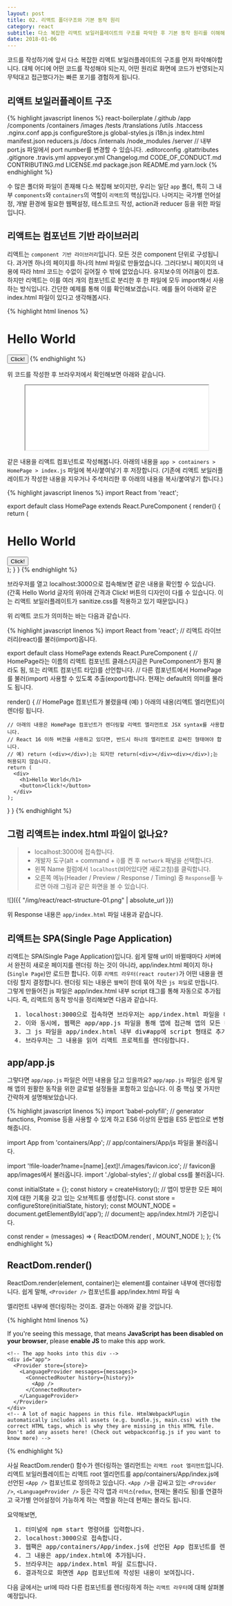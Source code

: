 ```yaml
---
layout: post
title: 02. 리액트 폴더구조와 기본 동작 원리
category: react
subtitle: 다소 복잡한 리액트 보일러플레이트의 구조를 파악한 후 기본 동작 원리를 이해해보세요.
date: 2018-01-06
---
```


코드를 작성하기에 앞서 다소 복잡한 리액트 보일러플레이트의 구조를 먼저 파악해야합니다. 대체 어디에 어떤 코드를 작성해야 되는지, 어떤 원리로 화면에 코드가 반영되는지 무턱대고 접근했다가는 빠른 포기를 경험하게 됩니다.

## 리액트 보일러플레이트 구조

{% highlight javascript linenos %}
react-boilerplate
/.github
/app
    /components
    /containers
    /images
    /tests
    /translations
    /utils
    .htaccess
    .nginx.conf
    app.js
    configureStore.js
    global-styles.js
    i18n.js
    index.html
    manifest.json
    reducers.js
/docs
/internals
/node_modules
/server // 내부 port.js 파일에서 port number를 변경할 수 있습니다.
.editorconfig
.gitattributes
.gitignore
.travis.yml
appveyor.yml
Changelog.md
CODE_OF_CONDUCT.md
CONTRIBUTING.md
LICENSE.md
package.json
README.md
yarn.lock
{% endhighlight %}

수 많은 폴더와 파일이 존재해 다소 복잡해 보이지만, 우리는 일단 `app` 폴더, 특히 그 내부 `components`와 `containers`의 역할이 `리액트`의 핵심입니다. 나머지는 국가별 언어설정, 개발 환경에 필요한 웹팩설정, 테스트코드 작성, action과 reducer 등을 위한 파일입니다.

## 리액트는 컴포넌트 기반 라이브러리
리액트는 `component 기반 라이브러리`입니다. 모든 것은 component 단위로 구성됩니다. 과거엔 하나의 페이지를 하나의 html 파일로 만들었습니다. 그러다보니 페이지의 내용에 따라 html 코드는 수없이 길어질 수 밖에 없었습니다. 유지보수의 어려움이 컸죠. 하지만 리액트는 이를 여러 개의 컴포넌트로 분리한 후 한 파일에 모두 import해서 사용하는 방식입니다. 간단한 예제를 통해 이를 확인해보겠습니다. 예를 들어 아래와 같은 index.html 파일이 있다고 생각해봅시다.

{% highlight html linenos %}
<html>
    <head></head>
    <body>
        <h1>Hello World</h1>
        <button>Click!</button>
    </body>
</html>
{% endhighlight %}

위 코드를 작성한 후 브라우저에서 확인해보면 아래와 같습니다.

<figure>
    <iframe src="../../../../../iframe/react/react-structure-01.html" width="100%"></iframe>
</figure>

같은 내용을 리액트 컴포넌트로 작성해봅니다. 아래의 내용을 `app > containers > HomePage > index.js` 파일에 복사/붙여넣기 후 저장합니다. (기존에 리액트 보일러플레이트가 작성한 내용을 지우거나 주석처리한 후 아래의 내용을 복사/붙여넣기 합니다.)

{% highlight javascript linenos %}
import React from 'react';

export default class HomePage extends React.PureComponent { 
  render() {
    return (
      <div>
        <h1>Hello World</h1>
        <button>Click!</button>
      </div>
    );
  }
}
{% endhighlight %}

브라우저를 열고 localhost:3000으로 접속해보면 같은 내용을 확인할 수 있습니다. (간혹 Hello World 글자의 위아래 간격과 Click! 버튼의 디자인이 다를 수 있습니다. 이는 리액트 보일러플레이트가 sanitize.css를 적용하고 있기 때문입니다.)

위 리액트 코드가 의미하는 바는 다음과 같습니다. 

{% highlight javascript linenos %}
import React from 'react'; // 리액트 라이브러리(react)를 불러(import)옵니다.

export default class HomePage extends React.PureComponent {
  // HomePage라는 이름의 리액트 컴포넌트 클래스(지금은 PureComponent가 뭔지 몰라도 됨, 또는 리액트 컴포넌트 타입)를 선언합니다.
  // 다른 컴포넌트에서 HomePage를 불러(import) 사용할 수 있도록 추출(export)합니다. 현재는 default의 의미를 몰라도 됩니다.

  render() { // HomePage 컴포넌트가 불렸을때  (예) <HomePage />) 아래의 내용(리액트 엘리먼트)이 렌더링 됩니다.

    // 아래의 내용은 HomePage 컴포넌트가 렌더링할 리액트 엘리먼트로 JSX syntax를 사용합니다.
    // React 16 이하 버전을 사용하고 있다면, 반드시 하나의 엘리먼트로 감싸진 형태여야 합니다.
    // 예) return (<div></div>);는 되지만 return(<div></div><div></div>);는 허용되지 않습니다.
    return (
      <div>
        <h1>Hello World</h1>
        <button>Click!</button>
      </div>
    );
  }
}
{% endhighlight %}

## 그럼 리액트는 index.html 파일이 없나요?
> - localhost:3000에 접속합니다. 
> - 개발자 도구(alt + command + i)를 켠 후 `network` 패널을 선택합니다. 
> - 왼쪽 Name 컬럼에서 `localhost`(비어있다면 새로고침)를 클릭합니다. 
> - 오른쪽 메뉴(Header / Preview / Response / Timing) 중 `Response`를 누르면 아래 그림과 같은 화면을 볼 수 있습니다.

![]({{ "/img/react/react-structure-01.png" | absolute_url }})

위 Response 내용은 `app/index.html` 파일 내용과 같습니다.

## 리액트는 SPA(Single Page Application)
리액트는 SPA(Single Page Application)입니다. 쉽게 말해 url이 바뀔때마다 서버에서 완전히 새로운 페이지를 렌더링 하는 것이 아니라, app/index.html 페이지 하나(`Single Page`)만 로드한 합니다. 이후 `리액트 라우터(react router)`가 어떤 내용을 렌더링 할지 결정합니다. 렌더링 되는 내용은 `웹팩`이 한데 묶어 작은 `js 파일`로 만듭니다. 그렇게 만들어진 js 파일은 app/index.html 내부 script 태그를 통해 자동으로 추가됩니다. 즉, 리액트의 동작 방식을 정리해보면 다음과 같습니다.

<pre class="pre-blue">
  1. localhost:3000으로 접속하면 브라우저는 app/index.html 파일을 해석합니다.
  2. 이와 동시에, 웹팩은 app/app.js 파일을 통해 앱에 접근해 앱의 모든 내용을 하나의 작은 js 파일로 만듭니다.
  3. 그 js 파일을 app/index.html 내부 div#app에 script 형태로 추가합니다.
  4. 브라우저는 그 내용을 읽어 리액트 프로젝트를 렌더링합니다.
</pre>

## app/app.js
그렇다면 `app/app.js` 파일은 어떤 내용을 담고 있을까요? `app/app.js` 파일은 쉽게 말해 앱의 원활한 동작을 위한 글로벌 설정들을 포함하고 있습니다. 이 중 핵심 몇 가지만 간략하게 설명해보았습니다.

{% highlight javascript linenos %}
import 'babel-polyfill'; // generator functions, Promise 등을 사용할 수 있게 하고 ES6 이상의 문법을 ES5 문법으로 변형해줍니다.

import App from 'containers/App'; // app/containers/App/js 파일을 불러옵니다.

import '!file-loader?name=[name].[ext]!./images/favicon.ico'; // favicon을 app/images에서 불러옵니다.
import './global-styles'; // global css를 불러옵니다.

const initialState = {};
const history = createHistory(); // 앱이 방문한 모든 페이지에 대한 기록을 갖고 있는 오브젝트를 생성합니다.
const store = configureStore(initialState, history); 
const MOUNT_NODE = document.getElementById('app'); // document는 app/index.html가 기준입니다.

const render = (messages) => {
  ReactDOM.render(
    <Provider store={store}>
      <LanguageProvider messages={messages}>
        <ConnectedRouter history={history}>
          <App />
        </ConnectedRouter>
      </LanguageProvider>
    </Provider>,
    MOUNT_NODE
  );
};
{% endhighlight %}


## ReactDom.render()
ReactDom.render(element, container)는 element를 container 내부에 렌더링합니다. 쉽게 말해, `<Provider />` 컴포넌트를 app/index.html 파일 속 <div id="app"></div> 엘리먼트 내부에 렌더링하는 것이죠. 결과는 아래와 같을 것입니다.

{% highlight html linenos %}
<!doctype html>
<html lang="en">
  <head>
    <!-- The first thing in any HTML file should be the charset -->
    <meta charset="utf-8">
    <!-- Make the page mobile compatible -->
    <meta name="viewport" content="width=device-width, initial-scale=1">
    <!-- Allow installing the app to the homescreen -->
    <link rel="manifest" href="manifest.json">
    <meta name="mobile-web-app-capable" content="yes">
    <title>React.js Boilerplate</title>
  </head>
  <body>
    <!-- Display a message if JS has been disabled on the browser. -->
    <noscript>If you're seeing this message, that means <strong>JavaScript has been disabled on your browser</strong>, please <strong>enable JS</strong> to make this app work.</noscript>

    <!-- The app hooks into this div -->
    <div id="app">
      <Provider store={store}>
        <LanguageProvider messages={messages}>
          <ConnectedRouter history={history}>
            <App />
          </ConnectedRouter>
        </LanguageProvider>
      </Provider>
    </div>
    <!-- A lot of magic happens in this file. HtmlWebpackPlugin automatically includes all assets (e.g. bundle.js, main.css) with the correct HTML tags, which is why they are missing in this HTML file. Don't add any assets here! (Check out webpackconfig.js if you want to know more) -->
  </body>
</html>

{% endhighlight %}

사실 ReactDom.render() 함수가 렌더링하는 엘리먼트는 `리액트 root 엘리먼트`입니다. 리액트 보일러플레이트는 리액트 root 엘리먼트를 app/containers/App/index.js에 선언된 `<App />` 컴포넌트로 정의하고 있습니다. `<App />`을 감싸고 있는 `<Provider />`, `<LanguageProvider />` 등은 각각 앱과 `리덕스`(`redux`, 현재는 몰라도 됨)를 연결하고 국가별 언어설정이 가능하게 하는 역할을 하는데 현재는 몰라도 됩니다.

요약해보면,
<pre class="pre-blue">
  1. 터미널에 npm start 명령어를 입력합니다.
  2. localhost:3000으로 접속합니다.
  3. 웹팩은 app/containers/App/index.js에 선언된 App 컴포넌트를 렌더링합니다.
  4. 그 내용은 app/index.html에 추가됩니다.
  5. 브라우저는 app/index.html 파일 로드합니다.
  6. 결과적으로 화면엔 App 컴포넌트에 작성된 내용이 보여집니다.
</pre>

다음 글에서는 url에 따라 다른 컴포넌트를 렌더링하게 하는 `리액트 라우터`에 대해 살펴볼 예정입니다.




